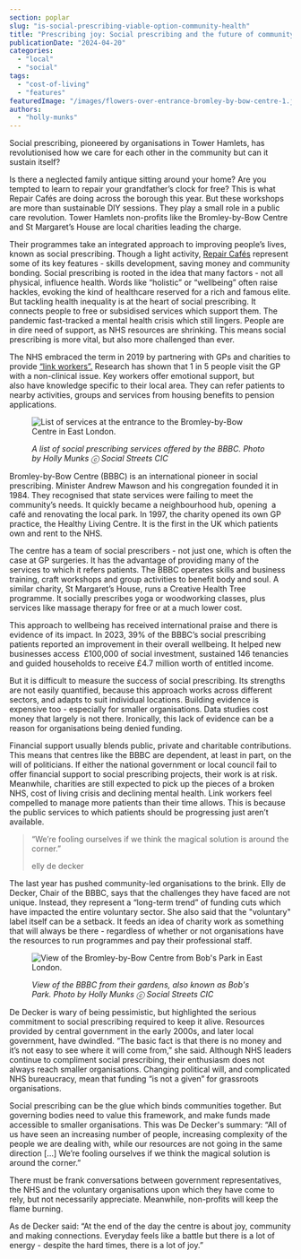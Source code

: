 ```yaml
---
section: poplar
slug: "is-social-prescribing-viable-option-community-health"
title: "Prescribing joy: Social prescribing and the future of community health in Tower Hamlets"
publicationDate: "2024-04-20"
categories: 
  - "local"
  - "social"
tags: 
  - "cost-of-living"
  - "features"
featuredImage: "/images/flowers-over-entrance-bromley-by-bow-centre-1.jpg"
authors: 
  - "holly-munks"
---
```


Social prescribing, pioneered by organisations in Tower Hamlets, has revolutionised how we care for each other in the community but can it sustain itself?

Is there a neglected family antique sitting around your home? Are you tempted to learn to repair your grandfather’s clock for free? This is what Repair Cafés are doing across the borough this year. But these workshops are more than sustainable DIY sessions. They play a small role in a public care revolution. Tower Hamlets non-profits like the Bromley-by-Bow Centre and St Margaret’s House are local charities leading the charge.

Their programmes take an integrated approach to improving people’s lives, known as social prescribing. Though a light activity, [Repair Cafés](https://poplarlondon.co.uk/bromley-by-bow-centre-repair-cafe-workshops-tower-hamlets/) represent some of its key features - skills development, saving money and community bonding. Social prescribing is rooted in the idea that many factors - not all physical, influence health. Words like “holistic” or “wellbeing” often raise hackles, evoking the kind of healthcare reserved for a rich and famous elite. But tackling health inequality is at the heart of social prescribing. It connects people to free or subsidised services which support them. The pandemic fast-tracked a mental health crisis which still lingers. People are in dire need of support, as NHS resources are shrinking. This means social prescribing is more vital, but also more challenged than ever. 

The NHS embraced the term in 2019 by partnering with GPs and charities to provide [“link workers”.](https://www.england.nhs.uk/personalisedcare/workforce-and-training/social-prescribing-link-workers/) Research has shown that 1 in 5 people visit the GP with a non-clinical issue. Key workers offer emotional support, but also have knowledge specific to their local area. They can refer patients to nearby activities, groups and services from housing benefits to pension applications. 

<figure>

![List of services at the entrance to the Bromley-by-Bow Centre in East London.](/images/services-sign-bromley-by-bow-centre-east-london-1024x683.jpg)

<figcaption>

_A list of social prescribing services offered by the BBBC. Photo by Holly Munks ⓒ Social Streets CIC_

</figcaption>

</figure>

Bromley-by-Bow Centre (BBBC) is an international pioneer in social prescribing. Minister Andrew Mawson and his congregation founded it in 1984. They recognised that state services were failing to meet the community’s needs. It quickly became a neighbourhood hub, opening  a café and renovating the local park. In 1997, the charity opened its own GP practice, the Healthy Living Centre. It is the first in the UK which patients own and rent to the NHS. 

The centre has a team of social prescribers - not just one, which is often the case at GP surgeries. It has the advantage of providing many of the services to which it refers patients. The BBBC operates skills and business training, craft workshops and group activities to benefit body and soul. A similar charity, St Margaret’s House, runs a Creative Health Tree programme. It socially prescribes yoga or woodworking classes, plus services like massage therapy for free or at a much lower cost. 

This approach to wellbeing has received international praise and there is evidence of its impact. In 2023, 39% of the BBBC’s social prescribing patients reported an improvement in their overall wellbeing. It helped new businesses access  £100,000 of social investment, sustained 146 tenancies and guided households to receive £4.7 million worth of entitled income. 

But it is difficult to measure the success of social prescribing. Its strengths are not easily quantified, because this approach works across different sectors, and adapts to suit individual locations. Building evidence is expensive too - especially for smaller organisations. Data studies cost money that largely is not there. Ironically, this lack of evidence can be a reason for organisations being denied funding. 

Financial support usually blends public, private and charitable contributions. This means that centres like the BBBC are dependent, at least in part, on the will of politicians. If either the national government or local council fail to offer financial support to social prescribing projects, their work is at risk. Meanwhile, charities are still expected to pick up the pieces of a broken NHS, cost of living crisis and declining mental health. Link workers feel compelled to manage more patients than their time allows. This is because the public services to which patients should be progressing just aren’t available. 

> “We’re fooling ourselves if we think the magical solution is around the corner.”
> 
> elly de decker

The last year has pushed community-led organisations to the brink. Elly de Decker, Chair of the BBBC, says that the challenges they have faced are not unique. Instead, they represent a “long-term trend” of funding cuts which have impacted the entire voluntary sector. She also said that the "voluntary" label itself can be a setback. It feeds an idea of charity work as something that will always be there - regardless of whether or not organisations have the resources to run programmes and pay their professional staff. 

<figure>

![View of the Bromley-by-Bow Centre from Bob's Park in East London.](/images/image.jpeg)

<figcaption>

_View of the BBBC from their gardens, also known as Bob's Park._ _Photo by Holly Munks ⓒ Social Streets_ _CIC_

</figcaption>

</figure>

De Decker is wary of being pessimistic, but highlighted the serious commitment to social prescribing required to keep it alive. Resources provided by central government in the early 2000s, and later local government, have dwindled. “The basic fact is that there is no money and it’s not easy to see where it will come from,” she said. Although NHS leaders continue to compliment social prescribing, their enthusiasm does not always reach smaller organisations. Changing political will, and complicated NHS bureaucracy, mean that funding “is not a given” for grassroots organisations. 

Social prescribing can be the glue which binds communities together. But governing bodies need to value this framework, and make funds made accessible to smaller organisations. This was De Decker's summary: “All of us have seen an increasing number of people, increasing complexity of the people we are dealing with, while our resources are not going in the same direction \[...\] We’re fooling ourselves if we think the magical solution is around the corner.” 

There must be frank conversations between government representatives, the NHS and the voluntary organisations upon which they have come to rely, but not necessarily appreciate. Meanwhile, non-profits will keep the flame burning. 

As de Decker said: “At the end of the day the centre is about joy, community and making connections. Everyday feels like a battle but there is a lot of energy - despite the hard times, there is a lot of joy.”
